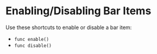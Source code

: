 Enabling/Disabling Bar Items
============================

Use these shortcuts to enable or disable a bar item:
- `func enable()`
- `func disable()`

